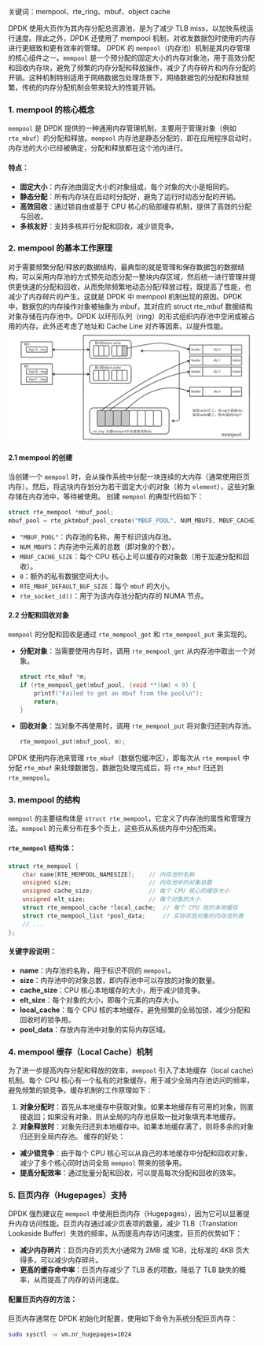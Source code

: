 关键词：mempool、rte_ring、mbuf、object cache

DPDK 使用大页作为其内存分配总资源池，是为了减少 TLB miss，以加快系统运行速度。除此之外，DPDK 还使用了 mempool 机制，对收发数据包时使用的内存进行更细致和更有效率的管理。
DPDK 的 `mempool`（内存池）机制是其内存管理的核心组件之一。`mempool` 是一个预分配的固定大小的内存对象池，用于高效分配和回收内存块，避免了频繁的内存分配和释放操作，减少了内存碎片和内存分配的开销。这种机制特别适用于网络数据包处理场景下，网络数据包的分配和释放频繁，传统的内存分配机制会带来较大的性能开销。
### 1. **mempool 的核心概念**
`mempool` 是 DPDK 提供的一种通用内存管理机制，主要用于管理对象（例如 `rte_mbuf`）的分配和释放。`mempool` 内存池是静态分配的，即在应用程序启动时，内存池的大小已经被确定，分配和释放都在这个池内进行。
#### 特点：
- **固定大小**：内存池由固定大小的对象组成，每个对象的大小是相同的。
- **静态分配**：所有内存块在启动时分配好，避免了运行时动态分配的开销。
- **高效回收**：通过锁自由或基于 CPU 核心的局部缓存机制，提供了高效的分配与回收。
- **多核友好**：支持多核并行分配和回收，减少锁竞争。
### 2. **mempool 的基本工作原理**
对于需要频繁分配/释放的数据结构，最典型的就是管理和保存数据包的数据结构，可以采用内存池的方式预先动态分配一整块内存区域，然后统一进行管理并提供更快速的分配和回收，从而免除频繁地动态分配/释放过程，既提高了性能，也减少了内存碎片的产生。这就是 DPDK 中 mempool 机制出现的原因。DPDK 中，数据包的内存操作对象被抽象为 mbuf，其对应的 struct rte_mbuf 数据结构对象存储在内存池中。DPDK 以环形队列（ring）的形式组织内存池中空闲或被占用的内存。此外还考虑了地址和 Cache Line 对齐等因素，以提升性能。
![alt text](../picture/Snipaste_2024-10-05_13-34-46.png)
#### 2.1 **mempool 的创建**
当创建一个 `mempool` 时，会从操作系统中分配一块连续的大内存（通常使用巨页内存）。然后，将这块内存划分为若干固定大小的对象（称为 `element`），这些对象存储在内存池中，等待被使用。
创建 `mempool` 的典型代码如下：
```c
struct rte_mempool *mbuf_pool;
mbuf_pool = rte_pktmbuf_pool_create("MBUF_POOL", NUM_MBUFS, MBUF_CACHE_SIZE, 0, RTE_MBUF_DEFAULT_BUF_SIZE, rte_socket_id());
```
- `"MBUF_POOL"`：内存池的名称，用于标识该内存池。
- `NUM_MBUFS`：内存池中元素的总数（即对象的个数）。
- `MBUF_CACHE_SIZE`：每个 CPU 核心上可以缓存的对象数（用于加速分配和回收）。
- `0`：额外的私有数据空间大小。
- `RTE_MBUF_DEFAULT_BUF_SIZE`：每个 `mbuf` 的大小。
- `rte_socket_id()`：用于为该内存池分配内存的 NUMA 节点。
#### 2.2 **分配和回收对象**
`mempool` 的分配和回收是通过 `rte_mempool_get` 和 `rte_mempool_put` 来实现的。
- **分配对象**：当需要使用内存时，调用 `rte_mempool_get` 从内存池中取出一个对象。
  ```c
  struct rte_mbuf *m;
  if (rte_mempool_get(mbuf_pool, (void **)&m) < 0) {
      printf("Failed to get an mbuf from the pool\n");
      return;
  }
  ```
- **回收对象**：当对象不再使用时，调用 `rte_mempool_put` 将对象归还到内存池。
  ```c
  rte_mempool_put(mbuf_pool, m);
  ```

DPDK 使用内存池来管理 `rte_mbuf`（数据包缓冲区），即每次从 `rte_mempool` 中分配 `rte_mbuf` 来处理数据包，数据包处理完成后，将 `rte_mbuf` 归还到 `rte_mempool`。

### 3. **mempool 的结构**

`mempool` 的主要结构体是 `struct rte_mempool`，它定义了内存池的属性和管理方法。`mempool` 的元素分布在多个页上，这些页从系统内存中分配而来。
#### `rte_mempool` 结构体：
```c
struct rte_mempool {
    char name[RTE_MEMPOOL_NAMESIZE];    // 内存池的名称
    unsigned size;                      // 内存池中的对象总数
    unsigned cache_size;                // 每个 CPU 核心的缓存大小
    unsigned elt_size;                  // 每个对象的大小
    struct rte_mempool_cache *local_cache;  // 每个 CPU 核的本地缓存
    struct rte_mempool_list *pool_data;     // 实际存放对象的内存池列表
    // ...
};
```
#### 关键字段说明：
- **name**：内存池的名称，用于标识不同的 `mempool`。
- **size**：内存池中的对象总数，即内存池中可以存放的对象的数量。
- **cache_size**：CPU 核心本地缓存的大小，用于减少锁竞争。
- **elt_size**：每个对象的大小，即每个元素的内存大小。
- **local_cache**：每个 CPU 核的本地缓存，避免频繁的全局加锁，减少分配和回收时的锁争用。
- **pool_data**：存放内存池中对象的实际内存区域。
### 4. **mempool 缓存（Local Cache）机制**
为了进一步提高内存分配和释放的效率，`mempool` 引入了本地缓存（local cache）机制。每个 CPU 核心有一个私有的对象缓存，用于减少全局内存池访问的频率，避免频繁的锁竞争。缓存机制的工作原理如下：
1. **对象分配时**：首先从本地缓存中获取对象。如果本地缓存有可用的对象，则直接返回；如果没有对象，则从全局的内存池获取一批对象填充本地缓存。
2. **对象释放时**：对象先归还到本地缓存中。如果本地缓存满了，则将多余的对象归还到全局内存池。
缓存的好处：
- **减少锁竞争**：由于每个 CPU 核心可以从自己的本地缓存中分配和回收对象，减少了多个核心同时访问全局 `mempool` 带来的锁争用。
- **提高分配效率**：通过批量分配和回收，可以提高每次分配和回收的效率。
### 5. **巨页内存（Hugepages）支持**
DPDK 强烈建议在 `mempool` 中使用巨页内存（Hugepages），因为它可以显著提升内存访问性能。巨页内存通过减少页表项的数量，减少 TLB（Translation Lookaside Buffer）失效的频率，从而提高内存访问速度。巨页的优势如下：
- **减少内存碎片**：巨页内存的页大小通常为 2MB 或 1GB，比标准的 4KB 页大得多，可以减少内存碎片。
- **更高的缓存命中率**：巨页内存减少了 TLB 表的项数，降低了 TLB 缺失的概率，从而提高了内存的访问速度。
#### 配置巨页内存的方法：
巨页内存通常在 DPDK 初始化时配置，使用如下命令为系统分配巨页内存：

```bash
sudo sysctl -w vm.nr_hugepages=1024
```
